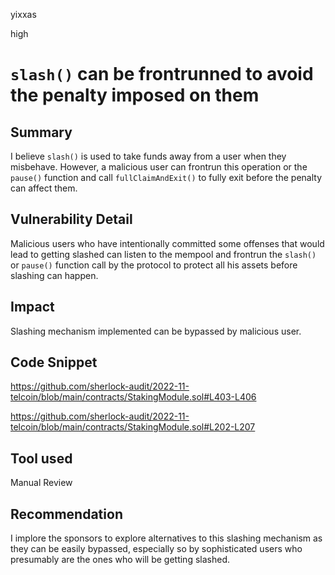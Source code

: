 yixxas

high

# `slash()` can be frontrunned to avoid the penalty imposed on them

## Summary
I believe `slash()` is used to take funds away from a user when they misbehave. However, a malicious user can frontrun this operation or the `pause()` function and call `fullClaimAndExit()` to fully exit before the penalty can affect them. 

## Vulnerability Detail
Malicious users who have intentionally committed some offenses that would lead to getting slashed can listen to the mempool and frontrun the `slash()` or `pause()` function call by the protocol to protect all his assets before slashing can happen.

## Impact
Slashing mechanism implemented can be bypassed by malicious user.

## Code Snippet
https://github.com/sherlock-audit/2022-11-telcoin/blob/main/contracts/StakingModule.sol#L403-L406

https://github.com/sherlock-audit/2022-11-telcoin/blob/main/contracts/StakingModule.sol#L202-L207

## Tool used

Manual Review

## Recommendation
I implore the sponsors to explore alternatives to this slashing mechanism as they can be easily bypassed, especially so by sophisticated users who presumably are the ones who will be getting slashed.
